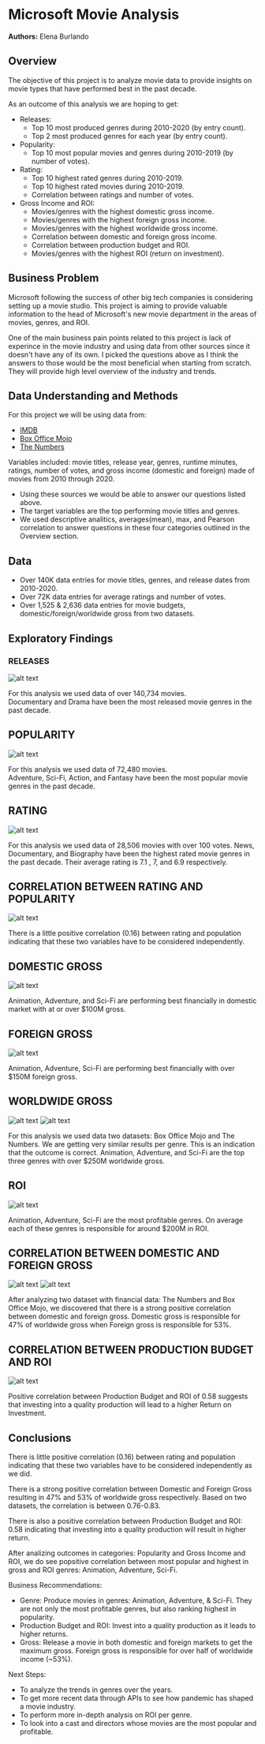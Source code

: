 # Microsoft Movie Analysis

**Authors:** Elena Burlando

## Overview

The objective of this project is to analyze movie data to provide insights on movie types that have performed best in the past decade. 

As an outcome of this analysis we are hoping to get: 
* Releases: 
  * Top 10 most produced genres during 2010-2020 (by entry count).
  * Top 2 most produced genres for each year (by entry count).
* Popularity: 
  * Top 10 most popular movies and genres during 2010-2019 (by number of votes). 
* Rating:
  * Top 10 highest rated genres during 2010-2019.
  * Top 10 highest rated movies during 2010-2019. 
  * Correlation between ratings and number of votes. 
* Gross Income and ROI:
  * Movies/genres with the highest domestic gross income. 
  * Movies/genres with the highest foreign gross income.
  * Movies/genres with the highest worldwide gross income. 
  * Correlation between domestic and foreign gross income.
  * Correlation between production budget and ROI. 
  * Movies/genres with the highest ROI (return on investment). 

## Business Problem

Microsoft following the success of other big tech companies is considering setting up a movie studio. This project is aiming to provide valuable information to the head of Microsoft's new movie department in the areas of movies, genres, and ROI. 

One of the main business pain points related to this project is lack of experince in the movie industry and using 
data from other sources since it doesn't have any of its own. I picked the questions above as I think the answers to those would be the most beneficial when starting from scratch. They will provide high level overview of the industry and trends. 

## Data Understanding and Methods

For this project we will be using data from: 
* [IMDB](https://www.imdb.com/)
* [Box Office Mojo](https://www.boxofficemojo.com/)
* [The Numbers](https://www.the-numbers.com/)

Variables included: movie titles, release year, genres, runtime minutes, ratings, number of votes, and gross income (domestic and foreign) made of movies from 2010 through 2020.

* Using these sources we would be able to answer our questions listed above. 
* The target variables are the top performing movie titles and genres. 
* We used descriptive analitics, averages(mean), max, and Pearson correlation to answer questions in these four categories outlined in the Overview section. 


## Data

* Over 140K data entries for movie titles, genres, and release dates from 2010-2020. 
* Over 72K data entries for average ratings and number of votes. 
* Over 1,525 & 2,636 data entries for movie budgets, domestic/foreign/worldwide gross from two datasets.


## Exploratory Findings

### RELEASES

![alt text](https://github.com/rusalka013/microsoft-movie-analysis/blob/main/Images/Top%2010%20by%20Release.png)

For this analysis we used data of over 140,734 movies.  
Documentary and Drama have been the most released movie genres in the past decade. 

## POPULARITY
![alt text](https://github.com/rusalka013/microsoft-movie-analysis/blob/main/Images/Top%2010%20by%20Popularity.png)

For this analysis we used data of 72,480 movies.  
Adventure, Sci-Fi, Action, and Fantasy have been the most popular movie genres in the past decade. 

## RATING 
![alt text](https://github.com/rusalka013/microsoft-movie-analysis/blob/main/Images/Top%2010%20by%20Rating%20over%20100%20votes.png)

For this analysis we used data of 28,506 movies with over 100 votes. 
News, Documentary, and Biography have been the highest rated movie genres in the past decade. Their average rating is 7.1 , 7, and 6.9 respectively. 

## CORRELATION BETWEEN RATING AND POPULARITY
![alt text](https://github.com/rusalka013/microsoft-movie-analysis/blob/main/Images/Correlation%20bw%20Rating%20and%20Popularity.png)

There is a little positive correlation (0.16) between rating and population indicating that these two variables have to be considered independently. 

## DOMESTIC GROSS
![alt text](https://github.com/rusalka013/microsoft-movie-analysis/blob/main/Images/Top%2010%20by%20Domestic%20Gross.png)

Animation, Adventure, and Sci-Fi are performing best financially in domestic market with at or over $100M gross.  

## FOREIGN GROSS
![alt text](https://github.com/rusalka013/microsoft-movie-analysis/blob/main/Images/Top%2010%20by%20Foreign%20Gross.png)

Animation, Adventure, Sci-Fi are performing best financially with over $150M foreign gross. 

## WORLDWIDE GROSS
![alt text](https://github.com/rusalka013/microsoft-movie-analysis/blob/main/Images/Top%2010%20by%20Worldwide%20Gross.png)
![alt text](https://github.com/rusalka013/microsoft-movie-analysis/blob/main/Images/Top%2010%20by%20Worldwide%20Gross_2nd%20dataset.png)

For this analysis we used data two datasets: Box Office Mojo and The Numbers.  We are getting very similar results per genre. This is an indication that the outcome is correct. 
Animation, Adventure, and Sci-Fi are the top three genres with over $250M worldwide gross.  

## ROI
![alt text](https://github.com/rusalka013/microsoft-movie-analysis/blob/main/Images/Top%2010%20by%20ROI.png)

Animation, Adventure, Sci-Fi are the most profitable genres. On average each of these  genres is responsible for around $200M in ROI. 

## CORRELATION BETWEEN DOMESTIC AND FOREIGN GROSS 
![alt text](https://github.com/rusalka013/microsoft-movie-analysis/blob/main/Images/Correlation%20bw%20Domestic%20and%20Foreign%20Gross.png)
![alt text](https://github.com/rusalka013/microsoft-movie-analysis/blob/main/Images/Correlation%20bw%20Domestic%20and%20Foreign%20Gross_2nd%20dataset.png)

After analyzing two dataset with financial data: The Numbers and  Box Office Mojo, 
we  discovered that there is a strong positive correlation between domestic and foreign gross.
Domestic gross is responsible  for 47%  of worldwide gross when Foreign gross is responsible for 53%.  

## CORRELATION BETWEEN PRODUCTION BUDGET AND ROI
![alt text](https://github.com/rusalka013/microsoft-movie-analysis/blob/main/Images/Correlation%20bw%20Production%20Budget%20and%20ROI.png)

Positive correlation between Production Budget and ROI of 0.58 suggests that investing into a quality production will lead to a higher Return on Investment. 

## Conclusions

There is little positive correlation (0.16) between rating and population indicating that these two variables have to be considered independently as we did.

There is a strong positive correlation between Domestic and Foreign Gross resulting in 47% and 53% of worldwide gross respectively. Based on two datasets, the correlation is between 0.76-0.83.

There is also a positive correlation between Production Budget and ROI: 0.58 indicating that investing into a quality production will result in higher return.

After analizing outcomes in categories: Popularity and Gross Income and ROI, we do see popsitive correlation between most popular and highest in gross and ROI genres: Animation, Adventure, Sci-Fi.  

Business Recommendations:

* Genre: Produce movies in genres: Animation, Adventure, & Sci-Fi. They are not only the most profitable genres, but also ranking highest in popularity.
* Production Budget and ROI: Invest into a quality production as it leads to higher returns.
* Gross: Release a movie in both domestic and foreign markets to get the maximum gross. Foreign gross is responsible for over half of worldwide income (~53%). 

Next Steps: 
* To analyze the trends in genres over the years. 
* To get more recent data through APIs to see how pandemic has shaped a movie industry. 
* To perform more in-depth analysis on ROI per genre. 
* To look into a cast and directors whose movies are the most popular and profitable. 



